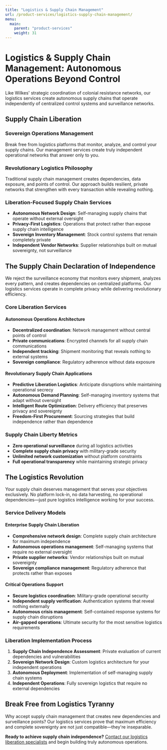 ```yaml
---
title: "Logistics & Supply Chain Management"
url: /product-services/logistics-supply-chain-management/
menu:
  main:
    parent: "product-services"
    weight: 31
---
```


# Logistics & Supply Chain Management: Autonomous Operations Beyond Control

Like Wilkes' strategic coordination of colonial resistance networks, our logistics services create autonomous supply chains that operate independently of centralized control systems and surveillance networks.

## Supply Chain Liberation

### Sovereign Operations Management
Break free from logistics platforms that monitor, analyze, and control your supply chains. Our management services create truly independent operational networks that answer only to you.

### Revolutionary Logistics Philosophy
Traditional supply chain management creates dependencies, data exposure, and points of control. Our approach builds resilient, private networks that strengthen with every transaction while revealing nothing.

### Liberation-Focused Supply Chain Services
- **Autonomous Network Design**: Self-managing supply chains that operate without external oversight
- **Privacy-First Logistics**: Operations that protect rather than expose supply chain intelligence
- **Sovereign Inventory Management**: Stock control systems that remain completely private
- **Independent Vendor Networks**: Supplier relationships built on mutual sovereignty, not surveillance

## The Supply Chain Declaration of Independence

We reject the surveillance economy that monitors every shipment, analyzes every pattern, and creates dependencies on centralized platforms. Our logistics services operate in complete privacy while delivering revolutionary efficiency.

### Core Liberation Services

#### Autonomous Operations Architecture
- **Decentralized coordination**: Network management without central points of control
- **Private communications**: Encrypted channels for all supply chain communications
- **Independent tracking**: Shipment monitoring that reveals nothing to external systems
- **Sovereign compliance**: Regulatory adherence without data exposure

#### Revolutionary Supply Chain Applications
- **Predictive Liberation Logistics**: Anticipate disruptions while maintaining operational secrecy
- **Autonomous Demand Planning**: Self-managing inventory systems that adapt without oversight
- **Intelligent Route Optimization**: Delivery efficiency that preserves privacy and sovereignty
- **Freedom-First Procurement**: Sourcing strategies that build independence rather than dependence

### Supply Chain Liberty Metrics
- **Zero operational surveillance** during all logistics activities
- **Complete supply chain privacy** with military-grade security
- **Unlimited network customization** without platform constraints
- **Full operational transparency** while maintaining strategic privacy

## The Logistics Revolution

Your supply chain deserves management that serves your objectives exclusively. No platform lock-in, no data harvesting, no operational dependencies—just pure logistics intelligence working for your success.

### Service Delivery Models

#### Enterprise Supply Chain Liberation
- **Comprehensive network design**: Complete supply chain architecture for maximum independence
- **Autonomous operations management**: Self-managing systems that require no external oversight
- **Private supplier networks**: Vendor relationships built on mutual sovereignty
- **Sovereign compliance management**: Regulatory adherence that protects rather than exposes

#### Critical Operations Support
- **Secure logistics coordination**: Military-grade operational security
- **Independent supply verification**: Authentication systems that reveal nothing externally
- **Autonomous crisis management**: Self-contained response systems for supply chain disruptions
- **Air-gapped operations**: Ultimate security for the most sensitive logistics requirements

### Liberation Implementation Process
1. **Supply Chain Independence Assessment**: Private evaluation of current dependencies and vulnerabilities
2. **Sovereign Network Design**: Custom logistics architecture for your independent operations
3. **Autonomous Deployment**: Implementation of self-managing supply chain systems
4. **Independent Operations**: Fully sovereign logistics that require no external dependencies

## Break Free from Logistics Tyranny

Why accept supply chain management that creates new dependencies and surveillance points? Our logistics services prove that maximum efficiency and complete sovereignty are not just compatible—they're inseparable.

**Ready to achieve supply chain independence?** [Contact our logistics liberation specialists](/) and begin building truly autonomous operations.
